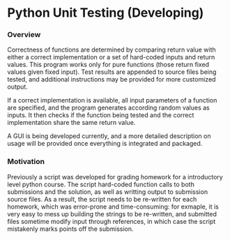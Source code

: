 Python Unit Testing (Developing)
===================

### Overview
Correctness of functions are determined by comparing return value with either a correct implementation or a set of hard-coded inputs and return values. This program works only for pure functions (those return fixed values given fixed input). Test results are appended to source files being tested, and additional instructions may be provided for more customized output.

If a correct implementation is available, all input parameters of a function are specified, and the program generates according random values as inputs. It then checks if the function being tested and the correct implementation share the same return value.

A GUI is being developed currently, and a more detailed description on usage will be provided once everything is integrated and packaged.

### Motivation
Previously a script was developed for grading homework for a introductory level python course. The script hard-coded function calls to both submissions and the solution, as well as writting output to submission source files. As a result, the script needs to be re-written for each homework, which was error-prone and time-consuming: for exmaple, it is very easy to mess up building the strings to be re-written, and submitted files sometime modify input through references, in which case the script mistakenly marks points off the submission. 
